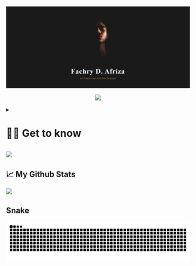 ![fachryafrz-Banner](/images/banner.png)

<p align="center">
  <img src="https://skillicons.dev/icons?i=laravel,flutter,nextjs,nuxtjs,tailwind,figma,github,postman,vscode" />
</p>

<details>
 <summary><h1>👨‍💻 Get to know</h1></summary>
   Hi there! My name is Fachry Dwi Afriza, and I'm a Front-End Web Developer with over 4 years of experience. I started my career in mid-2020, and since then, I have been passionate about creating amazing web applications with the best user experience. My skill set includes Nuxt.js, Next.js, Flutter, and Laravel, which are all modern and widely-used frameworks for building fast and responsive applications.
</details>

<p>
  <img 
    src="https://readme-typing-svg.demolab.com?font=Fira+Code&pause=100&color=C18B73&width=435&lines=Self-Taught;Front-End+Web+Developer;JS FTW!!!" 
  />
</p>

## 📈 My Github Stats

<img src="https://github-readme-stats.vercel.app/api/top-langs/?username=fachryafrz&theme=dark&layout=compact" />

## Snake

<picture>
  <source media="(prefers-color-scheme: dark)" srcset="https://raw.githubusercontent.com/fachryafrz/fachryafrz/output/github-snake-dark.svg" />
  <source media="(prefers-color-scheme: light)" srcset="https://raw.githubusercontent.com/fachryafrz/fachryafrz/output/github-snake.svg" />
  <img alt="github-snake" src="https://raw.githubusercontent.com/fachryafrz/fachryafrz/output/github-snake.svg" />
</picture>
